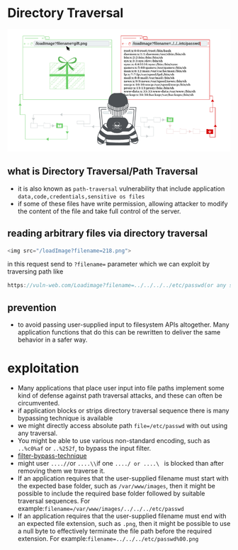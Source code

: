 # Directory Traversal

![](https://github.com/DK9510/Img/blob/main/Directory-traversal.png)

## what is Directory Traversal/Path Traversal
* it is also known as `path-traversal` vulnerability that include application `data,code,credentials,sensitive os files` 
* if some of these files have write permission, allowing attacker to modify the content of the file and take full control of the server.

## reading arbitrary files via directory traversal 
```js
<img src="/loadImage?filename=218.png">
```
in this request send to `?filename=` parameter which we can exploit by traversing path like
```js
https://vuln-web.com/Loadimage?filename=../../../../etc/passwd(or any sysfiles)
```

## prevention
* to avoid passing user-supplied input to filesystem APIs altogether. Many application functions that do this can be rewritten to deliver the same behavior in a safer way.

# exploitation
* Many applications that place user input into file paths implement some kind of defense against path traversal attacks, and these can often be circumvented.
 * if application blocks or strips directory traversal sequence there is many bypassing technique is available
 * we might directly access absolute path `file=/etc/passwd` with out using any traversal.
 * You might be able to use various non-standard encoding, such as `..%c0%af` or `..%252f`, to bypass the input filter.
* [filter-bypass-technique](https://code.google.com/archive/p/teenage-mutant-ninja-turtles/wikis/AdvancedObfuscationPathtraversal.wiki)
* might user `....//`or `....\\`if one `..../ or ....\ ` is blocked than after removing them we traverse it.
* If an application requires that the user-supplied filename must start with the expected base folder, such as `/var/www/images`, then it might be possible to include the required base folder followed by suitable traversal sequences. For example:`filename=/var/www/images/../../../etc/passwd`
* If an application requires that the user-supplied filename must end with an expected file extension, such as `.png`, then it might be possible to use a null byte to effectively terminate the file path before the required extension. For example:`filename=../../../etc/passwd%00.png`
